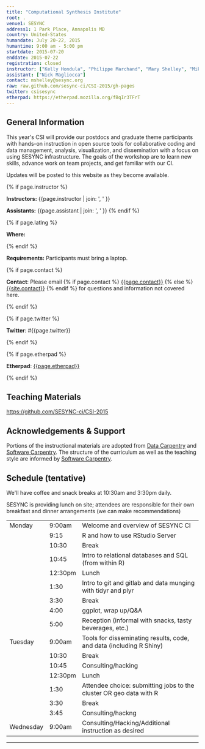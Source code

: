 ```yaml
---
title: "Computational Synthesis Institute"
root: .
venue1: SESYNC
address1: 1 Park Place, Annapolis MD
country: United-States
humandate: July 20-22, 2015
humantime: 9:00 am - 5:00 pm
startdate: 2015-07-20
enddate: 2015-07-22
registration: closed
instructor: ["Kelly Hondula", "Philippe Marchand", "Mary Shelley", "Mike Smorul"]
assistant: ["Nick Magliocca"]
contact: mshelley@sesync.org
raw: raw.github.com/sesync-ci/CSI-2015/gh-pages
twitter: csisesync
etherpad: https://etherpad.mozilla.org/fBqIr3TFrT
---
```

<!--
    Edit the values in the parameter block above to be appropriate for your bootcamp.
    Please use three-letter month names for the 'humandate' field.
-->

<!--
    This block includes the Eventbrite registration widget if 'eventbrite' has been set in the header.
-->


<h2>General Information</h2>

<p>
This year's CSI will provide our postdocs and graduate theme participants with hands-on instruction in
open source tools for collaborative coding and data management, analysis, visualization, and dissemination
with a focus on using SESYNC infrastructure. The goals of the workshop are to learn new skills, advance
work on team projects, and get familiar with our CI.
</p>

<p>Updates will be posted to this website as they become available.</p>

<!-- This block displays the instructors' names if they are available. -->
{% if page.instructor %}
<p>
  <strong>Instructors:</strong>
  {{page.instructor | join: ', ' }}
</p>
<p>
  <strong>Assistants:</strong>
  {{page.assistant | join: ', ' }}
{% endif %}

<!--
    Modify this block to reflect the target audience for your bootcamp.
    In particular, if it is only open to people from a particular institution,
    or if specialized prerequisite knowledge is required, please mention that.
-->


<!--
    This block displays the address and links to a map showing directions.
-->
{% if page.latlng %}
<p>
  <strong>Where:</strong>
  
<!--  {{ page.address }}. -->
</p>
{% endif %}

<!--
    Modify the block below if there are any special requirements.
-->
<p>
  <strong>Requirements:</strong>
  Participants must bring a laptop.</strong>
</p>

<!--
    This block automatically inserts a contact email address if one has been specified for the page.
    If one hasn't, this block inserts the generic contact address for Software Carpentry.
-->
{% if page.contact %}
<p>
  <strong>Contact</strong>:
  Please email
  {% if page.contact %}
    <a href='mailto:{{page.contact}}'>{{page.contact}}</a>
  {% else %}
    <a href='mailto:{{site.contact}}'>{{site.contact}}</a>
  {% endif %}
  for questions and information not covered here.
</p>
{% endif %}

{% if page.twitter %}
<p><strong>Twitter</strong>: #{{page.twitter}}</p>
{% endif %}

{% if page.etherpad %}
<p><strong>Etherpad</strong>: <a href="{{page.etherpad}}">{{page.etherpad}}</a></p>
{% endif %}

<h2>Teaching Materials</h2>

<p><a href="https://github.com/SESYNC-ci/CSI-2015" target="_blank">https://github.com/SESYNC-ci/CSI-2015</a></a></p>

<h2>Acknowledgements &amp; Support</h2>
<div class="pull-right" style="max-width: 320px; padding-left: 6px;">
</div>
<p>
Portions of the instructional materials are adopted from <a href="http://www.datacarpentry.org" target="_blank">Data Carpentry</a> and <a href="http://software-carpentry.org" target="_blank">Software Carpentry</a>.
The structure of the curriculum as well as the teaching style are informed by <a href="http://software-carpentry.org" target="_blank">Software Carpentry</a>.
</p>


<!--
    Edit this block to show the syllabus and schedule for your bootcamp.
-->

<h2>Schedule (tentative)</h2>

<p>We'll have coffee and snack breaks at 10:30am and 3:30pm daily. </p>

<p>SESYNC is providing lunch on site; attendees are responsible for their own breakfast and dinner arrangements (we can make recommendations)

<table class="table table-striped">
  <tr> <td>Monday</td>  <td>9:00am</td>  <td>Welcome and overview of SESYNC CI</td> </tr>
  <tr> <td></td>        <td>9:15</td>   <td>R and how to use RStudio Server</td> </tr>
  <tr> <td></td>        <td>10:30</td>   <td>Break</td> </tr>
  <tr> <td></td>        <td>10:45</td>   <td>Intro to relational databases and SQL (from within R)</td> </tr>
  <tr> <td></td>        <td>12:30pm</td> <td>Lunch</td> </tr>
  <tr> <td></td>        <td>1:30</td>   <td>Intro to git and gitlab and data munging with tidyr and plyr</td> </tr>
  <tr> <td></td>        <td>3:30</td>   <td>Break</td> </tr>
  <tr> <td></td>        <td>4:00</td>   <td>ggplot, wrap up/Q&A</td> </tr>
  <tr> <td></td>        <td>5:00</td>   <td>Reception (informal with snacks, tasty beverages, etc.)</td></tr>
  <tr> <td>Tuesday</td> <td>9:00am</td><td>Tools for disseminating results, code, and data (including R Shiny)</td> </tr>
  <tr> <td></td>        <td>10:30</td> <td>Break</td> </tr>
  <tr> <td></td>        <td>10:45</td> <td>Consulting/hacking</td> </tr>
  <tr> <td></td>        <td>12:30pm</td>  <td>Lunch</td> </tr>
  <tr> <td></td>        <td>1:30</td>  <td>Attendee choice: submitting jobs to the cluster OR geo data with R </td> </tr>
  <tr> <td></td>        <td>3:30</td>  <td>Break</td> </tr>
  <tr> <td></td>        <td>3:45</td>  <td>Consulting/hackng</td> </tr>
  <tr> <td>Wednesday</td> <td>9:00am</td>  <td>Consulting/Hacking/Additional instruction as desired</td> </tr>
</table>

<hr/>

<!--
    Edit the setup instructions in _includes/setup.html to reflect your bootcamp.
    (In particular, most bootcamps teach either Python or R, not both.)
-->


<!--
<h2>Additional Resources</h2>

<h3>shell</h3>
<ul>
<li><a href=http://fosswire.com/post/2007/08/unixlinux-command-cheat-sheet/>Unix/Linux Command Reference</a>
<li><a href=https://github.com/swcarpentry/boot-camps/blob/master/shell/shell_cheatsheet.md
>Shell cheat sheet</a>
<li><a href=http://software-carpentry.org/v4/shell/index.html>Software Carpentry shell lessons</a>
</ul>

<h3>R</h3>

<b>Where to learn more about R</b>
<ul>
<li><a href=http://www.statmethods.net/>http://www.statmethods.net/</a> - good for data organization, basics stats and graphs
<li><a href=http://www.gardenersown.co.uk/Education/Lectures/R/anova.htm>http://www.gardenersown.co.uk/Education/Lectures/R/anova.htm</a> - basic parametric and non-parametric stats
<li><a href=http://www.cyclismo.org/tutorial/R/index.html>http://www.cyclismo.org/tutorial/R/index.html</a> - R tutorial
<li><a href=http://www.amazon.com/R-Action-Robert-Kabacoff/dp/1935182390>R in Action</a> - good book as an R reference
<li><a href=http://www.twotorials.com/>http://www.twotorials.com/</a>
<li><a href=http://www.r-bloggers.com/>http://www.r-bloggers.com/</a>
<li><a href=http://tryr.codeschool.com/>http://tryr.codeschool.com/</a>
<li><a href=http://adv-r.had.co.nz/>Advanced R Programming by Hadley Wickham</a>
<li><a href=http://www.computerworld.com/s/article/9239625/Beginner_s_guide_to_R_Introduction>Beginner's Guide to R from Computer World</a>
<li><a href=http://www.scoop.it/t/r-for-journalists>R for Journalists</a>
<li><a href=http://www.r-bloggers.com/>R Bloggers</a>
<li><a href=http://www.inside-r.org/>inside-R</a> 
<li><a href=http://ropensci.org/>rOpenSci</a>
</ul>

<p>
<b>Plotting in R</b>
<ul>
<li><a href=http://www.harding.edu/fmccown/r/>http://www.harding.edu/fmccown/r/</a> - Very simple graphs
<li><a href=https://storify.com/tracykteal/r-galleries>A variety of R gallery recommendations</a>
<li><a href=http://docs.ggplot2.org/>ggplot gallery</a> - extensive and comprehensive; a great resource
<li><a href=http://www.amazon.com/R-Graphics-Cookbook-Winston-Chang-ebook/dp/B00AJ5X7W4/>R Graphics Cookbook</a> - highly recommended
<li><a href=http://www.cookbook-r.com/Graphs/>Some of R Graphics Cookbook plots</a> - a set of some of the plots from the R Graphics Cookbook by Winston Chang
<li><a href=http://rgm3.lab.nig.ac.jp/RGM/R_image_list?page=665&init=true>R Graphical Manual</a> - plots from apparently every R CRAN package
</ul>
-->

<!---
<h2>Setup</h2>

<p>
  To participate, you will need working copies of the software described below.  Please make sure to install everything <em>before</em> the start of your bootcamp.
</p>

{% comment %}
{% include setup.html %}
{% endcomment %}
--->

